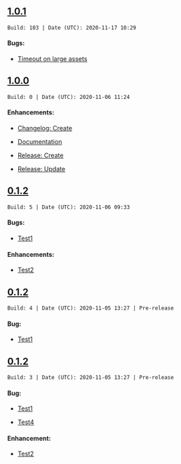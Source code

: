 ## [1.0.1](https://github.com/Suplanus/GitHubReleaser/releases/tag/1.0.1.103)

`Build: 103 | Date (UTC): 2020-11-17 10:29`

#### Bugs:

- [Timeout on large assets](https://github.com/Suplanus/GitHubReleaser/issues/12)

## [1.0.0](https://github.com/Suplanus/GitHubReleaser/releases/tag/1.0.0.0)

`Build: 0 | Date (UTC): 2020-11-06 11:24`

#### Enhancements:

- [Changelog: Create](https://github.com/Suplanus/GitHubReleaser/issues/10)

- [Documentation](https://github.com/Suplanus/GitHubReleaser/issues/11)

- [Release: Create](https://github.com/Suplanus/GitHubReleaser/issues/8)

- [Release: Update](https://github.com/Suplanus/GitHubReleaser/issues/9)

## [0.1.2](https://github.com/Suplanus/GitHubReleaser/releases/tag/0.1.2.5)

`Build: 5 | Date (UTC): 2020-11-06 09:33`

#### Bugs:

- [Test1](https://github.com/Suplanus/GitHubReleaser/issues/2)



#### Enhancements:

- [Test2](https://github.com/Suplanus/GitHubReleaser/issues/3)

## [0.1.2](https://github.com/Suplanus/GitHubReleaser/releases/tag/0.1.2.4)

`Build: 4 | Date (UTC): 2020-11-05 13:27 | Pre-release`



#### Bug:

- [Test1](https://github.com/Suplanus/GitHubReleaser/issues/2)

## [0.1.2](https://github.com/Suplanus/GitHubReleaser/releases/tag/0.1.2.3)

`Build: 3 | Date (UTC): 2020-11-05 13:27 | Pre-release`



#### Bug:

- [Test1](https://github.com/Suplanus/GitHubReleaser/issues/2)

- [Test4](https://github.com/Suplanus/GitHubReleaser/issues/5)



#### Enhancement:

- [Test2](https://github.com/Suplanus/GitHubReleaser/issues/3)

